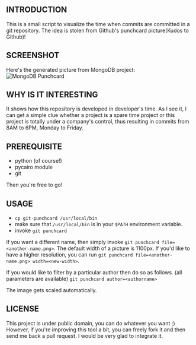 INTRODUCTION
------------

This is a small script to visualize the time when commits are committed in a
git repository. The idea is stolen from Github's punchcard picture(Kudos to
Github)!

SCREENSHOT
----------

Here's the generated picture from MongoDB project:
![MongoDB Punchcard](https://github.com/guanqun/git-punchcard-plot/raw/master/mongodb-output.png)

WHY IS IT INTERESTING
---------------------

It shows how this repository is developed in developer's time.  As I see it, I
can get a simple clue whether a project is a spare time project or this project
is totally under a company's control, thus resulting in commits from 8AM to
6PM, Monday to Friday.

PREREQUISITE
------------

- python (of course!)
- pycairo module
- git

Then you're free to go!

USAGE
-----

- `cp git-punchcard /usr/local/bin`
- make sure that `/usr/local/bin` is in your `$PATH` environment variable.
- invoke `git punchcard`

If you want a different name, then simply invoke `git punchcard file=<another-name.png>`.
The default width of a picture is 1100px.  If you'd like
to have a higher resolution, you can run `git punchcard file=<another-name.png> width=<new-width>`.

If you would like to filter by a particular author then do so as follows. (all parameters are available)
`git punchcard author=<authorname>`

The image gets scaled automatically.

LICENSE
-------

This project is under public domain, you can do whatever you want ;)
However, if you're improving this tool a bit, you can freely fork it and then
send me back a pull request. I would be very glad to integrate it.
